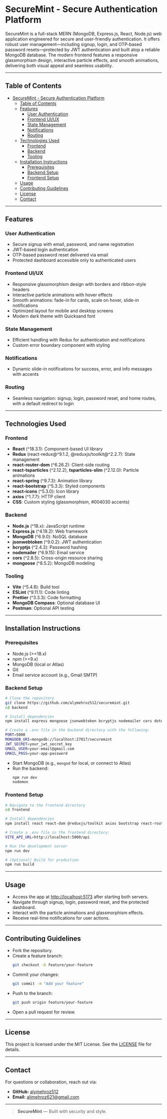 # SecureMint - Secure Authentication Platform

SecureMint is a full-stack MERN (MongoDB, Express.js, React, Node.js) web application engineered for secure and user-friendly authentication. It offers robust user management—including signup, login, and OTP-based password resets—protected by JWT authentication and built atop a reliable MongoDB database. The modern frontend features a responsive glassmorphism design, interactive particle effects, and smooth animations, delivering both visual appeal and seamless usability.

---

## Table of Contents

- [SecureMint - Secure Authentication Platform](#securemint---secure-authentication-platform)
  - [Table of Contents](#table-of-contents)
  - [Features](#features)
    - [User Authentication](#user-authentication)
    - [Frontend UI/UX](#frontend-uiux)
    - [State Management](#state-management)
    - [Notifications](#notifications)
    - [Routing](#routing)
  - [Technologies Used](#technologies-used)
    - [Frontend](#frontend)
    - [Backend](#backend)
    - [Tooling](#tooling)
  - [Installation Instructions](#installation-instructions)
    - [Prerequisites](#prerequisites)
    - [Backend Setup](#backend-setup)
    - [Frontend Setup](#frontend-setup)
  - [Usage](#usage)
  - [Contributing Guidelines](#contributing-guidelines)
  - [License](#license)
  - [Contact](#contact)

---

## Features

### User Authentication
- Secure signup with email, password, and name registration
- JWT-based login authentication
- OTP-based password reset delivered via email
- Protected dashboard accessible only to authenticated users

### Frontend UI/UX
- Responsive glassmorphism design with borders and ribbon-style headers
- Interactive particle animations with hover effects
- Smooth animations: fade-in for cards, scale on hover, slide-in notifications
- Optimized layout for mobile and desktop screens
- Modern dark theme with Quicksand font

### State Management
- Efficient handling with Redux for authentication and notifications
- Custom error boundary component with styling

### Notifications
- Dynamic slide-in notifications for success, error, and info messages with accents

### Routing
- Seamless navigation: signup, login, password reset, and home routes, with a default redirect to login

---

## Technologies Used

### Frontend
- **React** (^18.3.1): Component-based UI library
- **Redux** (react-redux@^9.1.2, @reduxjs/toolkit@^2.2.7): State management
- **react-router-dom** (^6.26.2): Client-side routing
- **react-tsparticles** (^2.12.2), **tsparticles-slim** (^2.12.0): Particle animations
- **react-spring** (^9.7.3): Animation library
- **react-bootstrap** (^5.3.3): Styled components
- **react-icons** (^5.3.0): Icon library
- **axios** (^1.7.7): HTTP client
- **CSS**: Custom styling (glassmorphism, #004030 accents)

### Backend
- **Node.js** (^18.x): JavaScript runtime
- **Express.js** (^4.19.2): Web framework
- **MongoDB** (^6.9.0): NoSQL database
- **jsonwebtoken** (^9.0.2): JWT authentication
- **bcryptjs** (^2.4.3): Password hashing
- **nodemailer** (^6.9.15): Email service
- **cors** (^2.8.5): Cross-origin resource sharing
- **mongoose** (^8.5.2): MongoDB modeling

### Tooling
- **Vite** (^5.4.8): Build tool
- **ESLint** (^9.11.1): Code linting
- **Prettier** (^3.3.3): Code formatting
- **MongoDB Compass**: Optional database UI
- **Postman**: Optional API testing

---

## Installation Instructions

### Prerequisites
- Node.js (>=18.x)
- npm (>=9.x)
- MongoDB (local or Atlas)
- Git
- Email service account (e.g., Gmail SMTP)

### Backend Setup

```bash
# Clone the repository
git clone https://github.com/alymehroz512/securemint.git
cd backend

# Install dependencies
npm install express mongoose jsonwebtoken bcryptjs nodemailer cors dotenv

# Create a .env file in the backend directory with the following:
PORT=5000
MONGODB_URI=mongodb://localhost:27017/securemint
JWT_SECRET=your_jwt_secret_key
GMAIL_USER=your-email@gmail.com
GMAIL_PASS=your-app-password
```

- Start MongoDB (e.g., `mongod` for local, or connect to Atlas)
- Run the backend:
  ```bash
  npm run dev
  nodemon
  ```

### Frontend Setup

```bash
# Navigate to the frontend directory
cd frontend

# Install dependencies
npm install react react-dom @reduxjs/toolkit axios bootstrap react-router-dom react-tsparticles react-spring

# Create a .env file in the frontend directory:
VITE_API_URL=http://localhost:5000/api

# Run the development server
npm run dev

# (Optional) Build for production
npm run build
```

---

## Usage

- Access the app at [http://localhost:5173](http://localhost:5173) after starting both servers.
- Navigate through signup, login, password reset, and the protected dashboard.
- Interact with the particle animations and glassmorphism effects.
- Receive real-time notifications for user actions.

---

## Contributing Guidelines

- Fork the repository.
- Create a feature branch:
  ```bash
  git checkout -b feature/your-feature
  ```
- Commit your changes:
  ```bash
  git commit -m "Add your feature"
  ```
- Push to the branch:
  ```bash
  git push origin feature/your-feature
  ```
- Open a pull request for review.

---

## License

This project is licensed under the MIT License. See the [LICENSE](LICENSE) file for details.

---

## Contact

For questions or collaboration, reach out via:

- **GitHub:** [alymehroz512](https://github.com/alymehroz512)
- **Email:** alimehroz621@gmail.com

---

> **SecureMint** — Built with security and style.